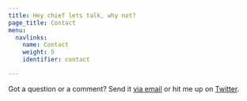```yaml
---
title: Hey chief lets talk, why not?
page_title: Contact
menu:
  navlinks:
    name: Contact
    weight: 5
    identifier: contact

---
```

Got a question or a comment? Send it <a href="mailto:greg@airbagindustries.com?subject=Hello Airbag">via email</a> or hit me up on <a href="http://www.twitter.com/brilliantcrank">Twitter</a>.
